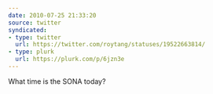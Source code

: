 ```yaml
---
date: 2010-07-25 21:33:20
source: twitter
syndicated:
- type: twitter
  url: https://twitter.com/roytang/statuses/19522663814/
- type: plurk
  url: https://plurk.com/p/6jzn3e
---
```


What time is the SONA today?